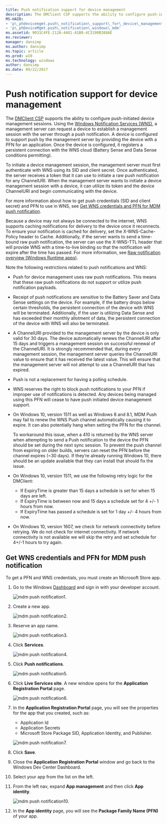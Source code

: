 ```yaml
---
title: Push notification support for device management
description: The DMClient CSP supports the ability to configure push-initiated device management sessions.
MS-HAID:
- 'p\_phdevicemgmt.push\_notification\_support\_for\_device\_management'
- 'p\_phDeviceMgmt.push\_notification\_windows\_mdm'
ms.assetid: 9031C4FE-212A-4481-A1B0-4C3190B388AE
ms.reviewer: 
manager: dansimp
ms.author: dansimp
ms.topic: article
ms.prod: w10
ms.technology: windows
author: dansimp
ms.date: 09/22/2017
---
```



# Push notification support for device management

The [DMClient CSP](dmclient-csp.md) supports the ability to configure push-initiated device management sessions. Using the [Windows Notification Services (WNS)](/previous-versions/windows/apps/hh913756(v=win.10)), a management server can request a device to establish a management session with the server through a push notification. A device is configured to support push by the management server by providing the device with a PFN for an application. Once the device is configured, it registers a persistent connection with the WNS cloud (Battery Sense and Data Sense conditions permitting).

To initiate a device management session, the management server must first authenticate with WNS using its SID and client secret. Once authenticated, the server receives a token that it can use to initiate a raw push notification for any ChannelURI. When the management server wants to initiate a device management session with a device, it can utilize its token and the device ChannelURI and begin communicating with the device.

For more information about how to get push credentials (SID and client secret) and PFN to use in WNS, see [Get WNS credentials and PFN for MDM push notification](#get-wns-credentials-and-pfn-for-mdm-push-notification).

Because a device may not always be connected to the internet, WNS supports caching notifications for delivery to the device once it reconnects. To ensure your notification is cached for delivery, set the X-WNS-Cache-Policy header to Cache. Additionally, if the server wants to send a time-bound raw push notification, the server can use the X-WNS-TTL header that will provide WNS with a time-to-live binding so that the notification will expire after the time has passed. For more information, see [Raw notification overview (Windows Runtime apps)](/previous-versions/windows/apps/jj676791(v=win.10)).

Note the following restrictions related to push notifications and WNS:

-   Push for device management uses raw push notifications. This means that these raw push notifications do not support or utilize push notification payloads.
-   Receipt of push notifications are sensitive to the Battery Saver and Data Sense settings on the device. For example, if the battery drops below certain thresholds, the persistent connection of the device with WNS will be terminated. Additionally, if the user is utilizing Data Sense and has exceeded their monthly allotment of data, the persistent connection of the device with WNS will also be terminated.
-   A ChannelURI provided to the management server by the device is only valid for 30 days. The device automatically renews the ChannelURI after 15 days and triggers a management session on successful renewal of the ChannelURI. It is strongly recommended that, during every management session, the management server queries the ChannelURI value to ensure that it has received the latest value. This will ensure that the management server will not attempt to use a ChannelURI that has expired.
-   Push is not a replacement for having a polling schedule.
-   WNS reserves the right to block push notifications to your PFN if improper use of notifications is detected. Any devices being managed using this PFN will cease to have push initiated device management support.
-   On Windows 10, version 1511 as well as Windows 8 and 8.1, MDM Push may fail to renew the WNS Push channel automatically causing it to expire. It can also potentially hang when setting the PFN for the channel.

    To workaround this issue, when a 410 is returned by the WNS server when attempting to send a Push notification to the device the PFN should be set during the next sync session. To prevent the push channel from expiring on older builds, servers can reset the PFN before the channel expires (~30 days). If they’re already running Windows 10, there should be an update available that they can install that should fix the issue.

-   On Windows 10, version 1511, we use the following retry logic for the DMClient:
    -   If ExpiryTime is greater than 15 days a schedule is set for when 15 days are left.
    -   If ExpiryTime is between now and 15 days a schedule set for 4 +/- 1 hours from now.
    -   If ExpiryTime has passed a schedule is set for 1 day +/- 4 hours from now.


-   On Windows 10, version 1607, we check for network connectivity before retrying. We do not check for internet connectivity. If network connectivity is not available we will skip the retry and set schedule for 4+/-1 hours to try again.


## Get WNS credentials and PFN for MDM push notification

To get a PFN and WNS credentials, you must create an Microsoft Store app.

1.  Go to the Windows [Dashboard](https://dev.windows.com/en-US/dashboard) and sign in with your developer account.

    ![mdm push notification1.](images/push-notification1.png)
2.  Create a new app.

    ![mdm push notification2.](images/push-notification2.png)
3.  Reserve an app name.

    ![mdm push notification3.](images/push-notification3.png)
4.  Click **Services**.

    ![mdm push notification4.](images/push-notification4.png)
5.  Click **Push notifications**.

    ![mdm push notification5.](images/push-notification5.png)
6.  Click **Live Services site**. A new window opens for the **Application Registration Portal** page.

    ![mdm push notification6.](images/push-notification6.png)
7.  In the **Application Registration Portal** page, you will see the properties for the app that you created, such as:
    -   Application Id
    -   Application Secrets
    -   Microsoft Store Package SID, Application Identity, and Publisher.

    ![mdm push notification7.](images/push-notification7.png)
8.  Click **Save**.
9.  Close the **Application Registration Portal** window and go back to the Windows Dev Center Dashboard.
10. Select your app from the list on the left.
11. From the left nav, expand **App management** and then click **App identity**.

    ![mdm push notification10.](images/push-notification10.png)
12. In the **App identity** page, you will see the **Package Family Name (PFN)** of your app.

 
